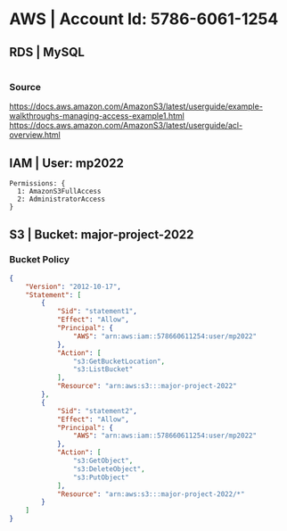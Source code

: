 # AWS | Account Id: 5786-6061-1254

## RDS | MySQL 
```
```

### Source 
https://docs.aws.amazon.com/AmazonS3/latest/userguide/example-walkthroughs-managing-access-example1.html
https://docs.aws.amazon.com/AmazonS3/latest/userguide/acl-overview.html

## IAM | User: mp2022
```
Permissions: {
  1: AmazonS3FullAccess
  2: AdministratorAccess
}
```

## S3 | Bucket: major-project-2022 

### Bucket Policy
```json
{
    "Version": "2012-10-17",
    "Statement": [
        {
            "Sid": "statement1",
            "Effect": "Allow",
            "Principal": {
                "AWS": "arn:aws:iam::578660611254:user/mp2022"
            },
            "Action": [
                "s3:GetBucketLocation",
                "s3:ListBucket"
            ],
            "Resource": "arn:aws:s3:::major-project-2022"
        },
        {
            "Sid": "statement2",
            "Effect": "Allow",
            "Principal": {
                "AWS": "arn:aws:iam::578660611254:user/mp2022"
            },
            "Action": [
                "s3:GetObject",
                "s3:DeleteObject",
                "s3:PutObject"
            ],
            "Resource": "arn:aws:s3:::major-project-2022/*"
        }
    ]
}
```

